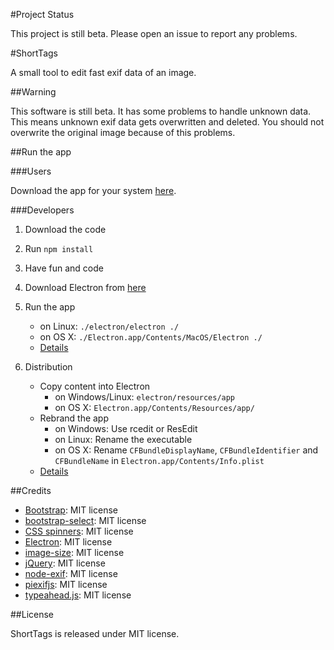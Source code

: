 #Project Status

This project is still beta. Please open an issue to report any problems.

#ShortTags

A small tool to edit fast exif data of an image.

##Warning

This software is still beta. It has some problems to handle unknown data. This means unknown exif data gets overwritten and deleted. You should not overwrite the original image because of this problems.

##Run the app

###Users

Download the app for your system [here](https://github.com/Andr3as/ShortTag/releases).

###Developers

1. Download the code
2. Run `npm install`
3. Have fun and code
4. Download Electron from [here](https://github.com/atom/electron/releases)
5. Run the app
	- on Linux: `./electron/electron ./`
	- on OS X:  `./Electron.app/Contents/MacOS/Electron ./`
	- [Details](https://github.com/atom/electron/blob/master/docs/tutorial/quick-start.md#run-your-app)

6. Distribution
	- Copy content into Electron
		- on Windows/Linux: `electron/resources/app`
		- on OS X: `Electron.app/Contents/Resources/app/`
	- Rebrand the app
		- on Windows: Use rcedit or ResEdit
		- on Linux: Rename the executable
		- on OS X: Rename `CFBundleDisplayName`, `CFBundleIdentifier` and `CFBundleName` in `Electron.app/Contents/Info.plist`
	- [Details](https://github.com/atom/electron/blob/master/docs/tutorial/application-distribution.md)

##Credits

- [Bootstrap](http://getbootstrap.com): MIT license
- [bootstrap-select](https://github.com/silviomoreto/bootstrap-select): MIT license
- [CSS spinners](http://codepen.io/zessx/pen/RNPKKK): MIT license
- [Electron](https://github.com/atom/electron): MIT license
- [image-size](https://www.npmjs.com/package/image-size): MIT license
- [jQuery](http://jquery.com): MIT license
- [node-exif](https://www.npmjs.com/package/exif): MIT license
- [piexifjs](https://www.npmjs.com/package/piexifjs): MIT license
- [typeahead.js](https://github.com/twitter/typeahead.js): MIT license

##License

ShortTags is released under MIT license. 